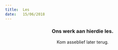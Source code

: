 ```yaml
---
title:  Les
date:   15/06/2018
---
```


### <center>Ons werk aan hierdie les.</center>
<center>Kom asseblief later terug.</center>